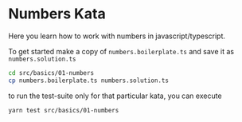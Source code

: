 Numbers Kata
============

Here you learn how to work with numbers in javascript/typescript.

To get started make a copy of `numbers.boilerplate.ts` and save it as `numbers.solution.ts`

```bash
cd src/basics/01-numbers
cp numbers.boilerplate.ts numbers.solution.ts
```

to run the test-suite only for that particular kata, you can execute
```bash
yarn test src/basics/01-numbers
```
